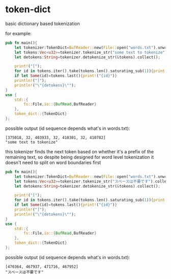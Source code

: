 # token-dict
basic dictionary based tokenization

for example:
```rust
pub fn main(){
	let tokenizer:TokenDict=BufReader::new(File::open("words.txt").unwrap()).lines().filter_map(Result::ok).collect();
	let tokens:Vec<u32>=tokenizer.tokenize_str("some text to tokenize").collect();
	let detokens:String=tokenizer.detokenize_str(&tokens).collect();

	print!("[");
	for id in tokens.iter().take(tokens.len().saturating_sub(1)){print!("{id}, ")}
	if let Some(id)=tokens.last(){print!("{id}")}
	println!("]");
	println!("\"{detokens}\"");
}
use {
	std::{
		fs::File,io::{BufRead,BufReader}
	},
	token_dict::{TokenDict}
};
```
possible output (id sequence depends what's in words.txt):
```
[375018, 32, 403933, 32, 410301, 32, 410782]
"some text to tokenize"
```
this tokenizer finds the next token based on whether it's a prefix of the remaining text, so despite being designed for word level tokenization it doesn't need to split on word boundaries first
```rust
pub fn main(){
	let tokenizer:TokenDict=BufReader::new(File::open("words.txt").unwrap()).lines().filter_map(Result::ok).collect();
	let tokens:Vec<u32>=tokenizer.tokenize_str("スペースは不要です").collect();
	let detokens:String=tokenizer.detokenize_str(&tokens).collect();

	print!("[");
	for id in tokens.iter().take(tokens.len().saturating_sub(1)){print!("{id}, ")}
	if let Some(id)=tokens.last(){print!("{id}")}
	println!("]");
	println!("\"{detokens}\"");
}
use {
	std::{
		fs::File,io::{BufRead,BufReader}
	},
	token_dict::{TokenDict}
};
```
possible output (id sequence depends what's in words.txt):
```
[470364, 467937, 471716, 467952]
"スペースは不要です"
```
